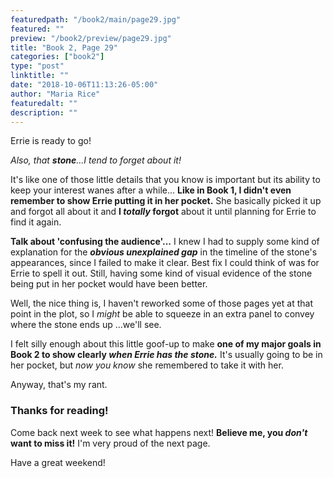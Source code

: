 ```yaml
---
featuredpath: "/book2/main/page29.jpg"
featured: ""
preview: "/book2/preview/page29.jpg"
title: "Book 2, Page 29"
categories: ["book2"]
type: "post"
linktitle: ""
date: "2018-10-06T11:13:26-05:00"
author: "Maria Rice"
featuredalt: ""
description: ""
---
```


Errie is ready to go!

_Also, that **stone**...I tend to forget about it!_

It's like one of those little details that you know is
important but its ability to keep your interest wanes after
a while... **Like in Book 1, I didn't even remember to show
Errie putting it in her pocket.** She basically picked it up
and forgot all about it and **I _totally_ forgot** about it
until planning for Errie to find it again.

**Talk about 'confusing the audience'...** I knew I had to
supply some kind of explanation for the **_obvious unexplained
gap_** in the timeline of the stone's appearances, since I
failed to make it clear. Best fix I could think of was for
Errie to spell it out. Still, having some kind of visual
evidence of the stone being put in her pocket would have
been better.

Well, the nice thing is, I haven't reworked some of those
pages yet at that point in the plot, so I _might_ be able to
squeeze in an extra panel to convey where the stone ends up
...we'll see.

I felt silly enough about this little goof-up to make **one
of my major goals in Book 2 to show clearly _when Errie
has the stone._** It's usually
going to be in her pocket, but _now you know_ she remembered to
take it with her.

Anyway, that's my rant.

### Thanks for reading!

Come back next week to see what happens next! **Believe me, you
_don't_ want to miss it!** I'm very proud of the next page.

Have a great weekend!
